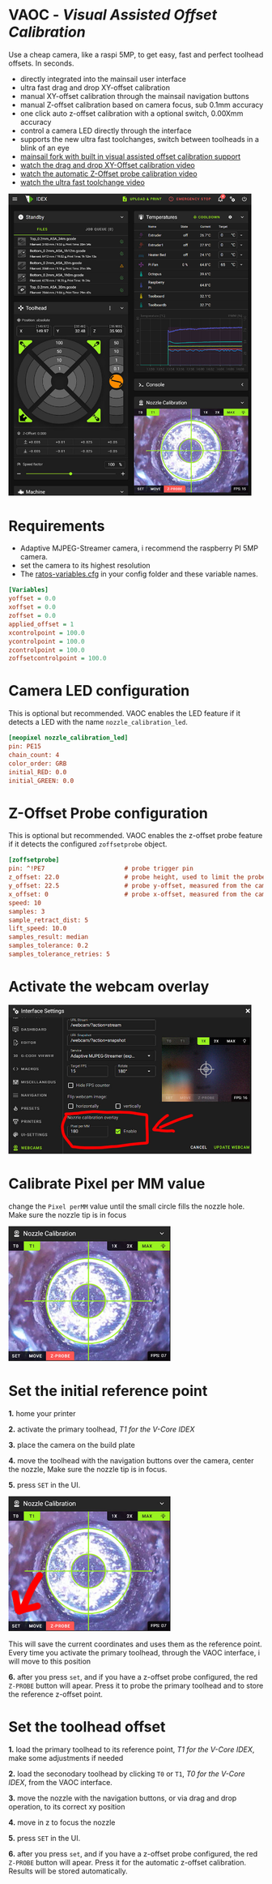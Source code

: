 # **VAOC** - *Visual Assisted Offset Calibration*
Use a cheap camera, like a raspi 5MP, to get easy, fast and perfect toolhead offsets. In seconds.
- directly integrated into the mainsail user interface
- ultra fast drag and drop XY-offset calibration
- manual XY-offset calibration through the mainsail navigation buttons
- manual Z-offset calibration based on camera focus, sub 0.1mm accuracy
- one click auto z-offset calibration with a optional switch, 0.00Xmm accuracy  
- control a camera LED directly through the interface
- supports the new ultra fast toolchanges, switch between toolheads in a blink of an eye
- [mainsail fork with built in visual assisted offset calibration support](https://github.com/HelgeKeck/mainsail/tree/nozzle-offset-calibration)
- [watch the drag and drop XY-Offset calibration video](https://youtu.be/3SWbWAmu-hM)
- [watch the automatic Z-Offset probe calibration video](https://youtu.be/InJN57BFA_c)
- [watch the ultra fast toolchange video](https://youtu.be/YhUzwRg1qpU)

<img src="../gfx/nozzle_calibration2.jpg" alt="" width="480"/>

# Requirements
- Adaptive MJPEG-Streamer camera, i recommend the raspberry PI 5MP camera.
- set the camera to its highest resolution
- The [ratos-variables.cfg](../klipper_config/ratos-variables.cfg) in your config folder and these variable names.
```ini
[Variables]
yoffset = 0.0
xoffset = 0.0
zoffset = 0.0
applied_offset = 1
xcontrolpoint = 100.0
ycontrolpoint = 100.0
zcontrolpoint = 100.0
zoffsetcontrolpoint = 100.0
```

# Camera LED configuration
This is optional but recommended. VAOC enables the LED feature if it detects a LED with the name `nozzle_calibration_led`.
```ini
[neopixel nozzle_calibration_led]
pin: PE15
chain_count: 4
color_order: GRB
initial_RED: 0.0
initial_GREEN: 0.0
```

# Z-Offset Probe configuration
This is optional but recommended. VAOC enables the z-offset probe feature if it detects the configured `zoffsetprobe` object.
```ini
[zoffsetprobe]
pin: ^!PE7                      # probe trigger pin
z_offset: 22.0                  # probe height, used to limit the probe z-move
y_offset: 22.5                  # probe y-offset, measured from the camera center
x_offset: 0                     # probe x-offset, measured from the camera center
speed: 10                       
samples: 3                      
sample_retract_dist: 5
lift_speed: 10.0
samples_result: median
samples_tolerance: 0.2
samples_tolerance_retries: 5
```

# Activate the webcam overlay
<img src="../gfx/vaoc1.jpg" alt="" width="480"/>

# Calibrate Pixel per MM value
change the `Pixel perMM` value until the small circle fills the nozzle hole. Make sure the nozzle tip is in focus

<img src="../gfx/vaoc2.jpg" alt="" width="320"/>

# Set the initial reference point
**1.** home your printer 

**2.** activate the primary toolhead, *T1 for the V-Core IDEX*

**3.** place the camera on the build plate

**4.** move the toolhead with the navigation buttons over the camera, center the nozzle, Make sure the nozzle tip is in focus.

**5.** press `SET` in the UI. 

<img src="../gfx/vaoc3.jpg" alt="" width="320"/>

This will save the current coordinates and uses them as the reference point. Every time you activate the primary toolhead, through the VAOC interface, i will move to this position 

**6.** after you press `set`, and if you have a z-offset probe configured, the red `Z-PROBE` button will apear. Press it to probe the primary toolhead and to store the reference z-offset point.  

# Set the toolhead offset 
**1.** load the primary toolhead to its reference point, *T1 for the V-Core IDEX*, make some adjustments if needed

**2.** load the seconodary toolhead by clicking `T0` or `T1`, *T0 for the V-Core IDEX*, from the VAOC interface. 

**3.** move the nozzle with the navigation buttons, or via drag and drop operation, to its correct xy position

**4.** move in z to focus the nozzle

**5.** press `SET` in the UI. 

**6.** after you press `set`, and if you have a z-offset probe configured, the red `Z-PROBE` button will apear. Press it for the automatic z-offset calibration. Results will be stored automatically.  
 
